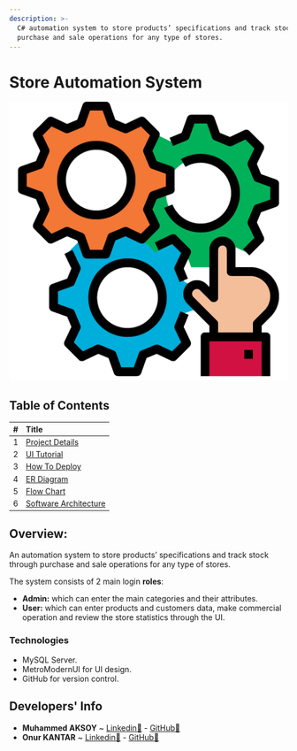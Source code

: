 ```yaml
---
description: >-
  C# automation system to store products’ specifications and track stock through
  purchase and sale operations for any type of stores.
---
```


# Store Automation System

![](.gitbook/assets/automation.png)

## Table of Contents

| \# | Title |
| :--- | :--- |
| 1 | [Project Details](project-details.md) |
| 2 | [UI Tutorial](ui-tutorial/) |
| 3 | [How To Deploy](how-to-deploy.md) |
| 4 | [ER Diagram](er-diagram.md) |
| 5 | [Flow Chart](flow-chart.md) |
| 6 | [Software Architecture](software-architecture.md) |

## Overview:

An automation system to store products’ specifications and track stock through purchase and sale operations for any type of stores.

The system consists of 2 main login **roles**:

* **Admin:** which can enter the main categories and their attributes.
* **User:** which can enter products and customers data, make commercial operation and review the store statistics through the UI.

### Technologies

* MySQL Server.
* MetroModernUI for UI design.
* GitHub for version control.

## Developers' Info

* **Muhammed AKSOY** ~ [Linkedin🔗](https://www.linkedin.com/in/mhdb96/) - [GitHub🔗](https://github.com/mhdb96)
* **Onur KANTAR** ~ [Linkedin🔗](https://www.linkedin.com/in/onur-kantar-580ab1ab/) - [GitHub🔗](https://github.com/simiyen)

